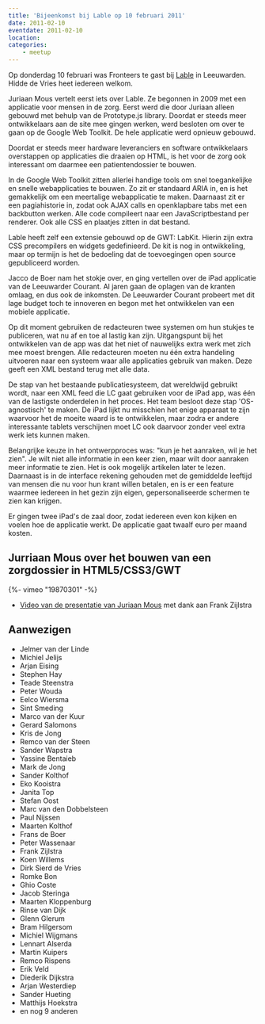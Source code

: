 ```yaml
---
title: 'Bijeenkomst bij Lable op 10 februari 2011'
date: 2011-02-10
eventdate: 2011-02-10
location:
categories:
    - meetup
---
```


Op donderdag 10 februari was Fronteers te gast bij [Lable](http://lable.org) in Leeuwarden. Hidde de Vries heet iedereen welkom.

Juriaan Mous vertelt eerst iets over Lable. Ze begonnen in 2009 met een applicatie voor mensen in de zorg. Eerst werd die door Juriaan alleen gebouwd met behulp van de Prototype.js library. Doordat er steeds meer ontwikkelaars aan de site mee gingen werken, werd besloten om over te gaan op de Google Web Toolkit. De hele applicatie werd opnieuw gebouwd.

Doordat er steeds meer hardware leveranciers en software ontwikkelaars overstappen op applicaties die draaien op HTML, is het voor de zorg ook interessant om daarmee een patientendossier te bouwen.

In de Google Web Toolkit zitten allerlei handige tools om snel toegankelijke en snelle webapplicaties te bouwen. Zo zit er standaard ARIA in, en is het gemakkelijk om een meertalige webapplicatie te maken. Daarnaast zit er een pagiahistorie in, zodat ook AJAX calls en openklapbare tabs met een backbutton werken. Alle code compileert naar een JavaScriptbestand per renderer. Ook alle CSS en plaatjes zitten in dat bestand.

Lable heeft zelf een extensie gebouwd op de GWT: LabKit. Hierin zijn extra CSS precompilers en widgets gedefinieerd. De kit is nog in ontwikkeling, maar op termijn is het de bedoeling dat de toevoegingen open source gepubliceerd worden.

Jacco de Boer nam het stokje over, en ging vertellen over de iPad applicatie van de Leeuwarder Courant. Al jaren gaan de oplagen van de kranten omlaag, en dus ook de inkomsten. De Leeuwarder Courant probeert met dit lage budget toch te innoveren en begon met het ontwikkelen van een mobiele applicatie.

Op dit moment gebruiken de redacteuren twee systemen om hun stukjes te publiceren, wat nu af en toe al lastig kan zijn. Uitgangspunt bij het ontwikkelen van de app was dat het niet of nauwelijks extra werk met zich mee moest brengen. Alle redacteuren moeten nu één extra handeling uitvoeren naar een systeem waar alle applicaties gebruik van maken. Deze geeft een XML bestand terug met alle data.

De stap van het bestaande publicatiesysteem, dat wereldwijd gebruikt wordt, naar een XML feed die LC gaat gebruiken voor de iPad app, was één van de lastigste onderdelen in het proces. Het team besloot deze stap 'OS-agnostisch' te maken. De iPad lijkt nu misschien het enige apparaat te zijn waarvoor het de moeite waard is te ontwikkelen, maar zodra er andere interessante tablets verschijnen moet LC ook daarvoor zonder veel extra werk iets kunnen maken.

Belangrijke keuze in het ontwerpproces was: "kun je het aanraken, wil je het zien". Je wilt niet alle informatie in een keer zien, maar wilt door aanraken meer informatie te zien. Het is ook mogelijk artikelen later te lezen. Daarnaast is in de interface rekening gehouden met de gemiddelde leeftijd van mensen die nu voor hun krant willen betalen, en is er een feature waarmee iedereen in het gezin zijn eigen, gepersonaliseerde schermen te zien kan krijgen.

Er gingen twee iPad's de zaal door, zodat iedereen even kon kijken en voelen hoe de applicatie werkt. De applicatie gaat twaalf euro per maand kosten.

## Jurriaan Mous over het bouwen van een zorgdossier in HTML5/CSS3/GWT

{%- vimeo "19870301" -%}

-   [Video van de presentatie van Juriaan Mous](http://vimeo.com/19870301) met dank aan Frank Zijlstra

## Aanwezigen

-   Jelmer van der Linde
-   Michiel Jelijs
-   Arjan Eising
-   Stephen Hay
-   Teade Steenstra
-   Peter Wouda
-   Eelco Wiersma
-   Sint Smeding
-   Marco van der Kuur
-   Gerard Salomons
-   Kris de Jong
-   Remco van der Steen
-   Sander Wapstra
-   Yassine Bentaieb
-   Mark de Jong
-   Sander Kolthof
-   Eko Kooistra
-   Janita Top
-   Stefan Oost
-   Marc van den Dobbelsteen
-   Paul Nijssen
-   Maarten Kolthof
-   Frans de Boer
-   Peter Wassenaar
-   Frank Zijlstra
-   Koen Willems
-   Dirk Sierd de Vries
-   Romke Bon
-   Ghio Coste
-   Jacob Steringa
-   Maarten Kloppenburg
-   Rinse van Dijk
-   Glenn Glerum
-   Bram Hilgersom
-   Michiel Wijgmans
-   Lennart Alserda
-   Martin Kuipers
-   Remco Rispens
-   Erik Veld
-   Diederik Dijkstra
-   Arjan Westerdiep
-   Sander Hueting
-   Matthijs Hoekstra
-   en nog 9 anderen
